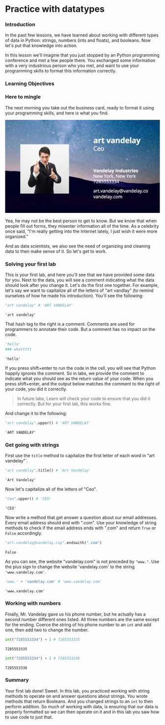 
# Practice with datatypes

### Introduction

In the past few lessons, we have learned about working with different types of data in Python: strings, numbers (ints and floats), and booleans.  Now let's put that knowledge into action.

In this lesson we'll imagine that you just stopped by an Python programming conference and met a few people there.  You exchanged some information with a very industrious person who you met, and want to use your programming skills to format this information correctly.  

### Learning Objectives

### Here to mingle 

The next morning you take out the business card, ready to format it using your programming skills, and here is what you find.

![](./biz-card-mistakes.jpg)

Yea, he may not be the best person to get to know.  But we know that when people fill out forms, they misenter information all of the time.  As a celebrity once said, "I'm really getting into the Internet lately, I just wish it were more organized."

And as data scientists, we also see the need of organizing and cleaning data to then make sense of it.  So let's get to work.

### Solving your first lab

This is your first lab, and here you'll see that we have provided some data for you.  Next to the data, you will see a comment indicating what the data should look after you change it.  Let's do the first one together.  For example, let's say we want to capitalize all of the letters of "art vandlay" (to remind ourselves of how he made his introduction).  You'll see the following:


```python
"art vandelay" # 'ART VANDELAY'
```




    'art vandelay'



That hash tag to the right is a comment.  Comments are used for programmers to annotate their code.  But a comment has no impact on the code.


```python
'hello'
### whattttt
```




    'hello'



If you press shift+enter to run the code in the cell, you will see that Python happily ignores the comment.  So in labs, we provide the comment to indicate what you should see as the return value of your code.  When you press shift+enter, and the output below matches the comment to the right of your code, you did it correctly.

> In future labs, Learn will check your code to ensure that you did it correctly.  But for your first lab, this works fine.

And change it to the following:


```python
"art vandelay".upper() # 'ART VANDELAY'
```




    'ART VANDELAY'



### Get going with strings

First use the `title` method to capitalize the first letter of each word in "art vandelay"`.


```python
"art vandelay".title() # 'Art Vandelay'
```




    'Art Vandelay'



Now let's capitalize all of the letters of "Ceo".


```python
"Ceo".upper() # 'CEO'
```




    'CEO'



Now write a method that get answer a question about our email addresses.  Every email address should end with ".com".  Use your knowledge of string methods to check if the email address ends with ".com" and return `True` or `False` accordingly. 


```python
"art.vandelay@vandelay.cop".endswith(".com")
```




    False



As you can see, the website "vandelay.com" is not preceded by `"www."`.  Use the plus sign to change the website 'vandelay.com' to the string `'www.vandelay.com'`.


```python
'www.' + 'vandelay.com' # 'www.vandelay.com'
```




    'www.vandelay.com'



### Working with numbers

Finally, Mr. Vandelay gave us his phone number, but he actually has a second number different ones listed.  All three numbers are the same except for the ending.  Coerce the string of his phone number to an `int` and add one, then add two to change the number.  


```python
int("7285553334") + 1 # 7285553335
```




    7285553335




```python
int("7285553334") + 2 # 7285553336
```




    7285553336



### Summary

Your first lab done!  Sweet.  In this lab, you practiced working with string methods to operate on and answer questions about strings.  You wrote methods that return Booleans.  And you changed strings to an `int` to then perform addition.  So much of working with data, is ensuring that our data is properly formatted so we can then operate on it and in this lab you saw how to use code to just that.


```python

```
